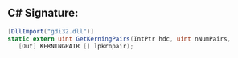 
## C# Signature:
```cs
[DllImport("gdi32.dll")]
static extern uint GetKerningPairs(IntPtr hdc, uint nNumPairs,
   [Out] KERNINGPAIR [] lpkrnpair);
```
